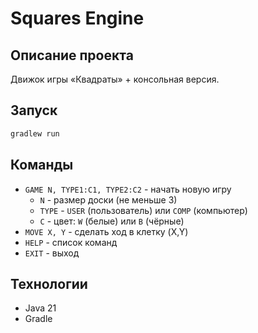 # Squares Engine

## Описание проекта

Движок игры «Квадраты» + консольная версия.

## Запуск

```bash
gradlew run
```

## Команды

- ```GAME N, TYPE1:C1, TYPE2:C2``` - начать новую игру 
  - ```N``` - размер доски (не меньше 3)
  - ```TYPE``` - ```USER``` (пользователь) или ```COMP``` (компьютер)
  - ```C``` - цвет: ```W``` (белые) или ```B``` (чёрные)
- ```MOVE X, Y``` - сделать ход в клетку (X,Y)
- ```HELP``` - список команд 
- ```EXIT``` - выход

## Технологии

- Java 21
- Gradle
